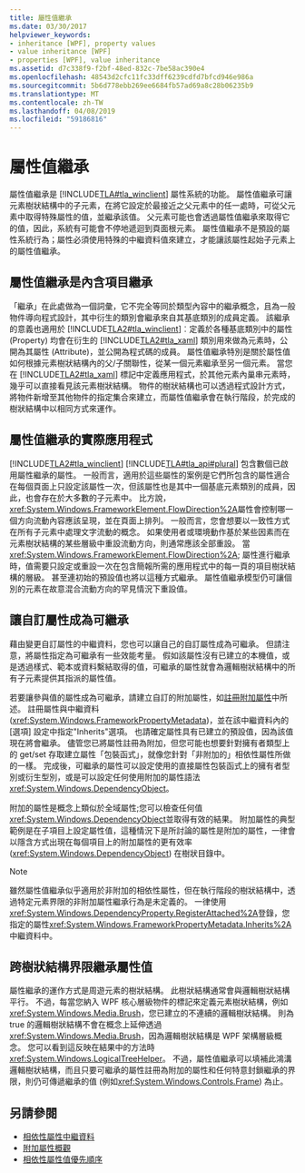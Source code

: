 ```yaml
---
title: 屬性值繼承
ms.date: 03/30/2017
helpviewer_keywords:
- inheritance [WPF], property values
- value inheritance [WPF]
- properties [WPF], value inheritance
ms.assetid: d7c338f9-f2bf-48ed-832c-7be58ac390e4
ms.openlocfilehash: 48543d2cfc11fc33dff6239cdfd7bfcd946e986a
ms.sourcegitcommit: 5b6d778ebb269ee6684fb57ad69a8c28b06235b9
ms.translationtype: MT
ms.contentlocale: zh-TW
ms.lasthandoff: 04/08/2019
ms.locfileid: "59186816"
---
```

# <a name="property-value-inheritance"></a>屬性值繼承
屬性值繼承是 [!INCLUDE[TLA#tla_winclient](../../../../includes/tlasharptla-winclient-md.md)] 屬性系統的功能。 屬性值繼承可讓元素樹狀結構中的子元素，在將它設定於最接近之父元素中的任一處時，可從父元素中取得特殊屬性的值，並繼承該值。 父元素可能也會透過屬性值繼承來取得它的值，因此，系統有可能會不停地遞迴到頁面根元素。 屬性值繼承不是預設的屬性系統行為；屬性必須使用特殊的中繼資料值來建立，才能讓該屬性起始子元素上的屬性值繼承。  

<a name="Property_Value_Inheritance_is_Containment_Inheritance"></a>   
## <a name="property-value-inheritance-is-containment-inheritance"></a>屬性值繼承是內含項目繼承  
 「繼承」在此處做為一個詞彙，它不完全等同於類型內容中的繼承概念，且為一般物件導向程式設計，其中衍生的類別會繼承來自其基底類別的成員定義。 該繼承的意義也適用於 [!INCLUDE[TLA2#tla_winclient](../../../../includes/tla2sharptla-winclient-md.md)]︰定義於各種基底類別中的屬性 (Property) 均會在衍生的 [!INCLUDE[TLA2#tla_xaml](../../../../includes/tla2sharptla-xaml-md.md)] 類別用來做為元素時，公開為其屬性 (Attribute)，並公開為程式碼的成員。 屬性值繼承特別是關於屬性值如何根據元素樹狀結構內的父/子關聯性，從某一個元素繼承至另一個元素。 當您在 [!INCLUDE[TLA2#tla_xaml](../../../../includes/tla2sharptla-xaml-md.md)] 標記中定義應用程式，於其他元素內巢串元素時，幾乎可以直接看見該元素樹狀結構。 物件的樹狀結構也可以透過程式設計方式，將物件新增至其他物件的指定集合來建立，而屬性值繼承會在執行階段，於完成的樹狀結構中以相同方式來運作。  
  
<a name="Practical_Applications_of_Property_Value_Inheritance"></a>   
## <a name="practical-applications-of-property-value-inheritance"></a>屬性值繼承的實際應用程式  
 [!INCLUDE[TLA2#tla_winclient](../../../../includes/tla2sharptla-winclient-md.md)] [!INCLUDE[TLA#tla_api#plural](../../../../includes/tlasharptla-apisharpplural-md.md)] 包含數個已啟用屬性繼承的屬性。 一般而言，適用於這些屬性的案例是它們所包含的屬性適合在每個頁面上只設定該屬性一次，但該屬性也是其中一個基底元素類別的成員，因此，也會存在於大多數的子元素中。 比方說，<xref:System.Windows.FrameworkElement.FlowDirection%2A>屬性會控制哪一個方向流動內容應該呈現，並在頁面上排列。 一般而言，您會想要以一致性方式在所有子元素中處理文字流動的概念。 如果使用者或環境動作基於某些因素而在元素樹狀結構的某些層級中重設流動方向，則通常應該全部重設。 當<xref:System.Windows.FrameworkElement.FlowDirection%2A>; 屬性進行繼承時，值需要只設定或重設一次在包含簡報所需的應用程式中的每一頁的項目樹狀結構的層級。 甚至連初始的預設值也將以這種方式繼承。 屬性值繼承模型仍可讓個別的元素在故意混合流動方向的罕見情況下重設值。  
  
<a name="Making_a_Custom_Property_Inheritable"></a>   
## <a name="making-a-custom-property-inheritable"></a>讓自訂屬性成為可繼承  
 藉由變更自訂屬性的中繼資料，您也可以讓自己的自訂屬性成為可繼承。 但請注意，將屬性指定為可繼承有一些效能考量。 假如該屬性沒有已建立的本機值，或是透過樣式、範本或資料繫結取得的值，可繼承的屬性就會為邏輯樹狀結構中的所有子元素提供其指派的屬性值。  
  
 若要讓參與值的屬性成為可繼承，請建立自訂的附加屬性，如[註冊附加屬性](how-to-register-an-attached-property.md)中所述。 註冊屬性與中繼資料 (<xref:System.Windows.FrameworkPropertyMetadata>)，並在該中繼資料內的 [選項] 設定中指定"Inherits"選項。 也請確定屬性具有已建立的預設值，因為該值現在將會繼承。 儘管您已將屬性註冊為附加，但您可能也想要針對擁有者類型上的 get/set 存取建立屬性「包裝函式」，就像您針對「非附加的」相依性屬性所做的一樣。 完成後，可繼承的屬性可以設定使用的直接屬性包裝函式上的擁有者型別或衍生型別，或是可以設定任何使用附加的屬性語法<xref:System.Windows.DependencyObject>。  
  
 附加的屬性是概念上類似於全域屬性;您可以檢查任何值<xref:System.Windows.DependencyObject>並取得有效的結果。 附加屬性的典型範例是在子項目上設定屬性值，這種情況下是所討論的屬性是附加的屬性，一律會以隱含方式出現在每個項目上的附加屬性的更有效率 (<xref:System.Windows.DependencyObject>) 在樹狀目錄中。  
  
> [!NOTE]
>  雖然屬性值繼承似乎適用於非附加的相依性屬性，但在執行階段的樹狀結構中，透過特定元素界限的非附加屬性繼承行為是未定義的。 一律使用<xref:System.Windows.DependencyProperty.RegisterAttached%2A>登錄，您指定的屬性<xref:System.Windows.FrameworkPropertyMetadata.Inherits%2A>中繼資料中。  
  
<a name="InheritanceContext"></a>   
## <a name="inheriting-property-values-across-tree-boundaries"></a>跨樹狀結構界限繼承屬性值  
 屬性繼承的運作方式是周遊元素的樹狀結構。 此樹狀結構通常會與邏輯樹狀結構平行。 不過，每當您納入 WPF 核心層級物件的標記來定義元素樹狀結構，例如<xref:System.Windows.Media.Brush>，您已建立的不連續的邏輯樹狀結構。 則為 true 的邏輯樹狀結構不會在概念上延伸透過<xref:System.Windows.Media.Brush>，因為邏輯樹狀結構是 WPF 架構層級概念。 您可以看到這反映在結果中的方法時<xref:System.Windows.LogicalTreeHelper>。 不過，屬性值繼承可以填補此鴻溝邏輯樹狀結構，而且只要可繼承的屬性註冊為附加的屬性和任何特意封鎖繼承的界限，則仍可傳遞繼承的值 (例如<xref:System.Windows.Controls.Frame>) 為止。  
  
## <a name="see-also"></a>另請參閱

- [相依性屬性中繼資料](dependency-property-metadata.md)
- [附加屬性概觀](attached-properties-overview.md)
- [相依性屬性值優先順序](dependency-property-value-precedence.md)
